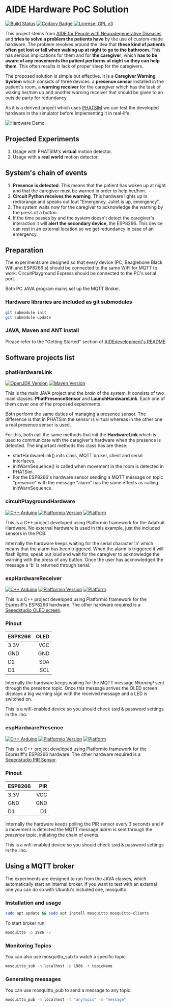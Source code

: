 # AIDE Hardware PoC Solution
[![Build Status](https://travis-ci.com/Melkoroth/AIDEdevelopmentHardware.svg?token=jLXVWnBdCix3QQKg7rsP&branch=master)](https://travis-ci.com/Melkoroth/AIDEdevelopmentHardware)
[![Codacy Badge](https://api.codacy.com/project/badge/Grade/f610aeff73444cc1a1192f05cad7a57e)](https://www.codacy.com?utm_source=github.com&amp;utm_medium=referral&amp;utm_content=Melkoroth/AIDEdevelopmentHardware&amp;utm_campaign=Badge_Grade)
[![License: GPL v3](https://img.shields.io/badge/License-GPL%20v3-blue.svg)](https://www.gnu.org/licenses/gpl-3.0)

This project stems from [AIDE for People with Neurodegenerative Diseases](http://grasiagroup.fdi.ucm.es/aidendd/) and **tries to solve a problem the patients have** by the use of custom-made hardware. 
The problem revolves around the idea that **these kind of patients often get lost or fall when waking up at night to go to the bathroom**. This has serious implications for them and for **the caregiver**, which **has to be aware of any movements the patient performs at night so they can help them**. This often results in lack of proper sleep for the caregivers.

The proposed solution is simple but effective. It is a **Caregiver Warning System** which consists of three devices: a **presence sensor** installed in the patient's room, a **warning receiver** for the caregiver which has the task of waking her/him up and another warning receiver that should be given to an outside party for redundancy.

As it is a derived project which uses [PHATSIM](https://github.com/Grasia/phatsim) we can test the developed hardware in the simulator before implementing it in real-life.

![Hardware Demo](https://github.com/Grasia/AIDEdevelopmentHardware/raw/master/resources/presenceHardware.gif)

## Projected Experiments
1. Usage with PHATSIM's **virtual** motion detector.
2. Usage with a **real world** motion detector.

## System's chain of events
1. **Presence is detected**. This means that the patient has woken up at night and that the caregiver must be warned in order to help her/him.
2. **Circuit Python receives the warning**. This hardware lights up in red/orange and speaks out lout "Emergency, Juliet is up, emergency".
3. The system waits now for the caregiver to acknowledge the warning by the press of a button.
4. If the time passes by and the system doesn't detect the caregiver's interaction it will **alert the secondary device**, the ESP8266. This device can rest in an external location so we get redundancy in case of an emergency.

## Preparation
The experiments are designed so that every device (PC, Beaglebone Black Wifi and ESP8266's) should be connected to the same WiFi for MQTT to work.
CircuitPlayground Express should be connected to the PC's serial port.

Both PC JAVA program mains set up the MQTT Broker. 

### Hardware libraries are included as git submodules
```bash
git submodule init
git submodule update
```

### JAVA, Maven and ANT install
Please refer to the "Getting Started" section of [AIDEdevelopment's README](https://github.com/Melkoroth/AIDEdevelopment/blob/master/README.md)

## Software projects list
### phatHardwareLink
[![OpenJDK Version](https://img.shields.io/badge/openjdk-v1.8-red.svg)](http://openjdk.java.net/)
[![Maven Version](https://img.shields.io/badge/maven-v3.1.1-orange.svg)](http://maven.apache.org/)

This is the main JAVA project and the *brain* of the system. It consists of two main classes: **PhatPresenceSensor** and **LaunchHardwareLink**. Each one of them cover one of the proposed experiments.

Both perform the same duties of managing a presence sensor. The difference is that in PHATSim the sensor is virtual whereas in the other one a real presence sensor is used.

For this, both call the same methods that init the **HardwareLink** which is used to communicate with the caregiver's hardware when the presence is detected.
The important methods this class has are these:
* startHardwareLink() inits class, MQTT broker, client and serial interfaces.
* initWarnSequence() is called when movement in the room is detected in PHATSim.
* For the ESP8266's hardware sensor sending a MQTT message on topic "presence" with the message "alarm" has the same effects as calling initWarnSequence.

### circuitPlaygroundHardware
[![C++ Arduino](https://img.shields.io/badge/c%2B%2B-Arduino%20-red.svg)](https://github.com/adafruit/Adafruit_CircuitPlayground)
[![Platformio Version](https://img.shields.io/badge/platformio-3.6.2-orange.svg)](https://platformio.org/)
[![Platform](https://img.shields.io/badge/platform-Atmel%20SAM-yellow.svg)](https://platformio.org/platforms/atmelsam)

This is a C++ project developed using Platformio framework for the Adafruit Hardware. No external hardware is used in this example, just the included sensors in the PCB.

Internally the hardware keeps waiting for the serial character 'a' which means that the alarm has been triggered.
When the alarm is triggered it will flash lights, speak out loud and wait for the caregiver to acknowledge the warning with the press of any button. Once the user has acknowledged the message a 'b' is returned through serial.

### espHardwareReceiver
[![C++ Arduino](https://img.shields.io/badge/c%2B%2B-Arduino%20-red.svg)](https://github.com/adafruit/Adafruit_CircuitPlayground)
[![Platformio Version](https://img.shields.io/badge/platformio-3.6.2-orange.svg)](https://platformio.org/)
[![Platform](https://img.shields.io/badge/platform-ESP8266-yellow.svg)](https://platformio.org/platforms/espressif8266)

This is a C++ project developed using Platformio framework for the Espresiff's ESP8266 hardware. The other hardware required is a [Seeedstudio OLED screen](http://wiki.seeedstudio.com/Grove-OLED_Display_1.12inch/).

### Pinout
| ESP8266       | OLED         |
| ------------- |-------------:|
| 3.3V          | VCC          |
| GND           | GND          |
| D2            | SDA          |
| D1            | SCL          |

Internally the hardware keeps waiting for the MQTT message *Warning!* sent through the *presence* topic. Once this message arrives the OLED screen displays a big warning sign with the received message and a LED is switched on.

This is a wifi-enabled device so you should check ssid & password settings in the .ino.

### espHardwarePresence
[![C++ Arduino](https://img.shields.io/badge/c%2B%2B-Arduino%20-red.svg)](https://github.com/adafruit/Adafruit_CircuitPlayground)
[![Platformio Version](https://img.shields.io/badge/platformio-3.6.2-orange.svg)](https://platformio.org/)
[![Platform](https://img.shields.io/badge/platform-ESP8266-yellow.svg)](https://platformio.org/platforms/espressif8266)

This is a C++ project developed using Platformio framework for the Espresiff's ESP8266 hardware. The other hardware required is a [Seeedstudio PIR Sensor](http://wiki.seeedstudio.com/Grove-PIR_Motion_Sensor/).

### Pinout
| ESP8266       | PIR          |
| ------------- |-------------:|
| 3.3V          | VCC          |
| GND           | GND          |
| D1            | D1           |

Internally the hardware keeps polling the PIR sensor every 3 seconds and if a movement is detected the MQTT message *alarm* is sent through the *presence* topic, initiating the chain of events.

This is a wifi-enabled device so you should check ssid & password settings in the .ino.

## Using a MQTT broker

The experiments are designed to run from the JAVA classes, which automatically start an internal broker. If you want to test with an external one you can do so with Ubuntu's included one, mosquitto.

### Installation and usage
```bash
sudo apt update && sudo apt install mosquitto mosquitto-clients
```
To start broker run:
```bash
mosquitto -p 1986 -v
```
### Monitoring Topics
You can also use mosquitto_sub to watch a specific topic:
```bash
mosquitto_sub -h localhost -p 1986 -t topicName
```
### Generating messages
You can use mosquitto_pub to send a message to any topic:
```bash
mosquitto_pub -h localhost -t "anyTopic" -m "message"
```



